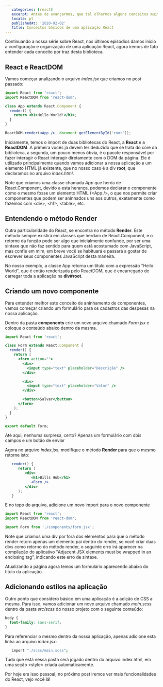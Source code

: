 ```yaml
---
   categories: [react]
   excerpt: Antes de avançarmos, que tal olharmos alguns conceitos muito importantes da biblioteca React?
   locale: pt
   publishedAt: '2020-02-02'
   title: Conceitos básicos de uma aplicação React
---
```


Continuando a nossa série sobre React, nos últimos episódios damos inicio a configuração e organização de uma aplicação React, agora iremos de fato entender cada conceito por traz desta biblioteca.

## React e ReactDOM

Vamos começar analizando o arquivo _index.jsx_ que criamos no post passado:

```jsx
import React from 'react';
import ReactDOM from 'react-dom';

class App extends React.Component {
  render() {
    return <h1>Hello World!</h1>;
  }
}

ReactDOM.render(<App />, document.getElementById('root'));
```

Iniciamente, temos o import de duas bibliotecas do React, a **React** e a **ReactDOM**. A primeira vocês já devem ter deduzido que se trata do core da biblioteca, a segunda, um pouco menos óbvia, é o pacote responsável por fazer interagir o React interagir diretamente com o DOM da página. Ele é utilizado principalmente quando vamos adicionar a nossa aplicação a um elemento HTML já existente, que no nosso caso é a div **root**, que declaramos no arquivo _index.html_.

Note que criamos uma classe chamada _App_ que herda de React.Component, devido a esta herança, podemos declarar o componente como o mesmo fosse um elemento HTML (&lt;App />, o que nos permite criar componentes que podem ser aninhados uns aos outros, exatamente como fazemos com &lt;div&gt;, &lt;h1&gt;, &lt;table&gt;, etc.

## Entendendo o método Render

Outra particularidade do React, se encontra no método **Render**. Este método sempre existirá em classes que herdam de React.Component, e o retorno da função pode ser algo que inicialmente confunde, por ser uma sintaxe que não faz sentido para quem está acostumado com JavaScript, mas confie em mim, em breve você se habituará e passará a gostar de escrever seus componentes JavaScript desta maneira.

No nosso exemplo, a classe App retorna um título com a expressão "Hello World", que é então renderizada pelo ReactDOM, que é encarregado de carregar toda a aplicação na **div#root**.

## Criando um novo componente

Para entender melhor este conceito de aninhamento de componentes, vamos começar criando um formulário para os cadastros das despesas na nossa aplicação.

Dentro da pasta **components** crie um novo arquivo chamado _Form.jsx_ e coloque o conteúdo abaixo dentro da mesma.

```jsx
import React from 'react';

class Form extends React.Component {
  render() {
    return (
      <form action="">
        <div>
          <input type="text" placeholder="Descrição" />
        </div>

        <div>
          <input type="text" placeholder="Valor" />
        </div>

        <button>Salvar</button>
      </form>
    );
  }
}

export default Form;
```

Até aqui, nenhuma surpresa, certo? Apenas um formulário com dois campos e um botão de enviar

Agora no arquivo _index.jsx_, modifique o método **Render** para que o mesmo retorne isto:

```jsx
   render() {
      return (
         <div>
            <h1>Bills Hub</h1>
            <Form />
         </div>
      );
   }
```

E no topo do arquivo, adicione um novo import para o novo componente

```javascript
import React from 'react';
import ReactDOM from 'react-dom';

import Form from './components/form.jsx';
```

Note que criamos uma div por fora dos elementos para que o método render retorn apenas um elemento pai dentro do render, se você criar duas divs como retorno do método render, o seguinte erro irá aparecer na compilação do aplicativo "Adjacent JSX elements must be wrapped in an enclosing tag", indicando este erro de sintaxe.

Atualizando a página agora temos um formulário aparecendo abaixo do título da aplicação.

## Adicionando estilos na aplicação

Outro ponto que considero básico em uma aplicação é a adição de CSS a mesma. Para isso, vamos adicionar um novo arquivo chamado _main.scss_ dentro da pasta _src/scss_ do nosso projeto com o seguinte conteúdo:

```scss
body {
  font-family: sans-serif;
}
```

Para referenciar o mesmo dentro da nossa aplicação, apenas adicione esta linha ao arquivo _index.jsx_:

```bash
   import "./scss/main.scss";
```

Tudo que está nessa pasta será jogado dentro do arquivo index.html, em uma seção &lt;style> criada automaticamente.

Por hoje era isso pessoal, no próximo post iremos ver mais funcionalidades do React, vejo você lá!
